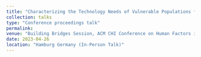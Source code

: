 ```yaml
---
title: "Characterizing the Technology Needs of Vulnerable Populations for Participation in Research and Design by Adopting Maslow’s Hierarchy of Needs"
collection: talks
type: "Conference proceedings talk"
permalink:
venue: "Building Bridges Session, ACM CHI Conference on Human Factors in Computing Systems"
date: 2023-04-26
location: "Hamburg Germany (In-Person Talk)"
---
```

